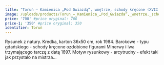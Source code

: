 ```yaml
---
title: "Toruń – Kamienica „Pod Gwiazdą”, wnętrze, schody kręcone (XVII w.) (1984)"
image: /uploads/products/Torun_–_Kamienica_„Pod_Gwiazda”,_wnetrze,_schody_krecone_(XVII_w.)_(1984).jpg
price: '700' #price oryginal: 700
price-1: '350' #price oryginal: 350
identifier: Toruń
---
```


Rysunek z natury. Kredka, karton 36x50 cm, rok 1984.
Barokowe - typu gdańskiego - schody kręcone ozdobione figurami Minerwy i lwa trzymającego tarczę z datą 1697. Motyw rysunkowy - arcytrudny - efekt taki jak przystało na mistrza...